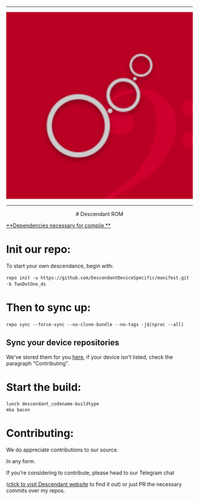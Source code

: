 
-----------------------------------------------------------------------------

<p align="center">
 <img src="https://github.com/seba3567/descendant/blob/master/images/icon2.png" >
</p>

-----------------------------------------------------------------------------
<p align="center">
# Descendant ROM
</p>


[**Dependencies necessary for compile **](https://github.com/seba3567/descendant/blob/master/Dependencies)


Init our repo:
=============
To start your own descendance, begin with:

```repo init -u https://github.com/DescendantDeviceSpecific/manifest.git -b TwoDotOne_ds```


Then to sync up:
===============

```repo sync --force-sync --no-clone-bundle --no-tags -j$(nproc --all)```




## Sync your device repositories

We've stored them for you [here](https://github.com/descendant-devices), if your device isn't listed, check the paragraph "Contributing".


Start the build:
===============

```. build/envsetup.sh
lunch descendant_codename-buildtype
mka bacon
```

Contributing:
============
We do appreciate contributions to our source.

In any form.

If you're considering to contribute, please head to our Telegram chat

([click to visit Descendant website](https://descendant.me/) to find it out) or just PR the necessary commits over my repos.
